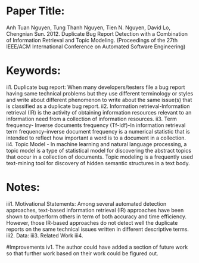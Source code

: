 # Paper Title:
Anh Tuan Nguyen, Tung Thanh Nguyen, Tien N. Nguyen, David Lo, Chengnian Sun. 2012. Duplicate Bug Report Detection with a Combination of Information Retrieval and Topic Modeling. (Proceedings of the 27th IEEE/ACM International Conference on Automated Software Engineering)

# Keywords:
ii1. Duplicate bug report: When many developers/testers file a bug report having same technical problems but they use different terminology or styles and write about different phenomenon to write about the same issue(s) that is classified as a duplicate bug report.
ii2. Information retrieval-Information retrieval (IR) is the activity of obtaining information resources relevant to an information need from a collection of information resources.
ii3. Term frequency- Inverse documents frequency (Tf-Idf)-In information retrieval term frequency–inverse document frequency is a numerical statistic that is intended to reflect how important a word is to a document in a collection.
ii4. Topic Model - In machine learning and natural language processing, a topic model is a type of statistical model for discovering the abstract topics that occur in a collection of documents. Topic modeling is a frequently used text-mining tool for discovery of hidden semantic structures in a text body.

# Notes:
iii1. Motivational Statements: Among several automated detection approaches, text-based information retrieval (IR) approaches have been shown to outperform others in term of both accuracy and time efficiency. However, those IR-based approaches do not detect well the duplicate reports on the same technical issues written in different descriptive terms.
iii2. Data: 
iii3. Related Work
iii4. 

#Improvements
iv1. The author could have added a section of future work so that further work based on their work could be figured out.
